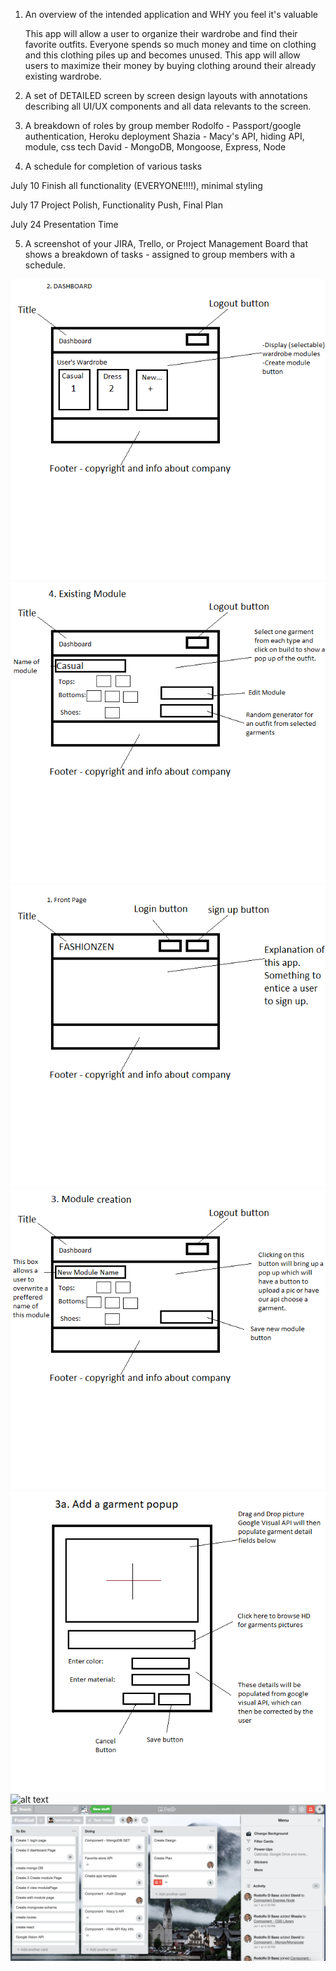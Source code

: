 1. An overview of the intended application and WHY you feel it's valuable

    This app will allow a user to organize their wardrobe and find their favorite outfits. Everyone spends so much money and time on clothing and this clothing piles up and becomes unused. This app will allow users to maximize their money by buying clothing around their already existing wardrobe.

2. A set of DETAILED screen by screen design layouts with annotations describing all UI/UX components and all data relevants to the screen.

3. A breakdown of roles by group member
Rodolfo - Passport/google authentication, Heroku deployment
Shazia - Macy's API, hiding API, module, css tech
David - MongoDB, Mongoose, Express, Node

4. A schedule for completion of various tasks

July 10
Finish all functionality (EVERYONE!!!!), minimal styling

July 17
Project Polish, Functionality Push, Final Plan

July 24
Presentation Time

5. A screenshot of your JIRA, Trello, or Project Management Board that shows a breakdown of tasks - assigned to group members with a schedule.

![alt text](https://raw.githubusercontent.com/rsaez/fashionzen/master/docs/Images/Dashboard.png)
![alt text](https://raw.githubusercontent.com/rsaez/fashionzen/master/docs/Images/Existing%20Module.png)
![alt text](https://raw.githubusercontent.com/rsaez/fashionzen/master/docs/Images/FrontPage.png)
![alt text](https://raw.githubusercontent.com/rsaez/fashionzen/master/docs/Images/Module%20creation.png)
![alt text](https://raw.githubusercontent.com/rsaez/fashionzen/master/docs/Images/Popup.png)
![alt text](https://raw.githubusercontent.com/rsaez/fashionzen/master/docs/Images/Project%20Info%20Written.jpg)
![alt text](https://raw.githubusercontent.com/rsaez/fashionzen/master/docs/Images/TrelloPlan.png)
